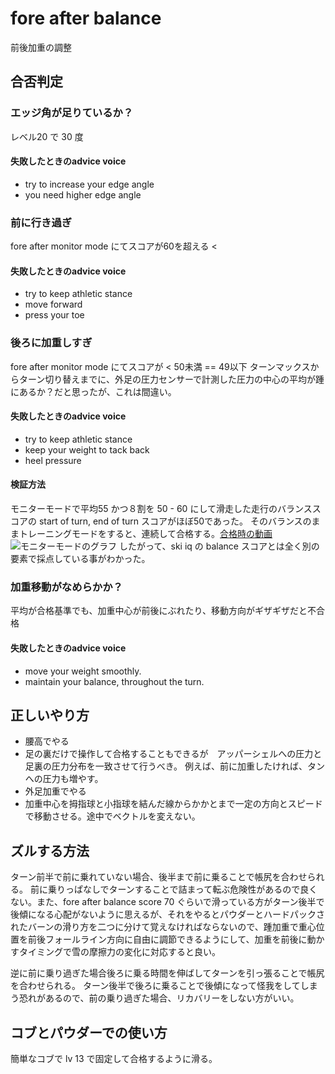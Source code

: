 # fore after balance
前後加重の調整
## 合否判定

### エッジ角が足りているか？

レベル20 で 30 度
#### 失敗したときのadvice voice
- try to increase your edge angle
- you need higher edge angle

### 前に行き過ぎ
fore after monitor mode にてスコアが60を超える <
#### 失敗したときのadvice voice
- try to keep athletic stance
- move forward
- press your toe

### 後ろに加重しすぎ
fore after monitor mode にてスコアが < 50未満  == 49以下
ターンマックスからターン切り替えまでに、外足の圧力センサーで計測した圧力の中心の平均が踵にあるか？だと思ったが、これは間違い。

#### 失敗したときのadvice voice
- try to keep athletic stance
- keep your weight to tack back
- heel pressure

#### 検証方法
モニターモードで平均55 かつ８割を 50 - 60 にして滑走した走行のバランススコアの start of turn, end of turn スコアがほぼ50であった。
そのバランスのままトレーニングモードをすると、連続して合格する。[合格時の動画](https://youtu.be/oqRa1nyLVy0?t=293)
![モニターモードのグラフ]({{site.baseurl}}/assets/images/fore-after-ration-graph.jpeg)
したがって、ski iq の balance スコアとは全く別の要素で採点している事がわかった。

### 加重移動がなめらかか？
平均が合格基準でも、加重中心が前後にぶれたり、移動方向がギザギザだと不合格
#### 失敗したときのadvice voice
- move your weight smoothly.
- maintain your balance, throughout the turn.

## 正しいやり方

- 腰高でやる
- 足の裏だけで操作して合格することもできるが　アッパーシェルへの圧力と足裏の圧力分布を一致させて行うべき。
  例えば、前に加重したければ、タンへの圧力も増やす。
- 外足加重でやる
- 加重中心を拇指球と小指球を結んだ線からかかとまで一定の方向とスピードで移動させる。途中でベクトルを変えない。

## ズルする方法
ターン前半で前に乗れていない場合、後半まで前に乗ることで帳尻を合わせられる。
前に乗りっぱなしでターンすることで詰まって転ぶ危険性があるので良くない。また、fore after balance score 70 ぐらいで滑っている方がターン後半で後傾になる心配がないように思えるが、それをやるとパウダーとハードパックされたバーンの滑り方を二つに分けて覚えなければならないので、踵加重で重心位置を前後フォールライン方向に自由に調節できるようにして、加重を前後に動かすタイミングで雪の摩擦力の変化に対応すると良い。

逆に前に乗り過ぎた場合後ろに乗る時間を伸ばしてターンを引っ張ることで帳尻を合わせられる。 ターン後半で後ろに乗ることで後傾になって怪我をしてしまう恐れがあるので、前の乗り過ぎた場合、リカバリーをしない方がいい。
## コブとパウダーでの使い方
簡単なコブで lv 13 で固定して合格するように滑る。

